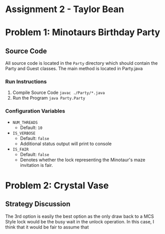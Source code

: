 # Assignment 2 - Taylor Bean

# Problem 1: Minotaurs Birthday Party

## Source Code

All source code is located in the `Party` directory which should contain the
Party and Guest classes. The main method is located in Party.java

### Run Instructions

1. Compile Source Code `javac ./Party/*.java`
2. Run the Program `java Party.Party`

### Configuration Variables

- `NUM_THREADS`
  - Default: `10`
- `IS_VERBOSE`
  - Default: `false`
  - Additional status output will print to console
- `IS_FAIR`
  - Default: `false`
  - Denotes whether the lock representing the Minotaur's maze invitation is fair.

# Problem 2: Crystal Vase

## Strategy Discussion

The 3rd option is easily the best option as the only draw back to a MCS Style
lock would be the busy wait in the unlock operation.
In this case, I think that it would be fair to assume that
